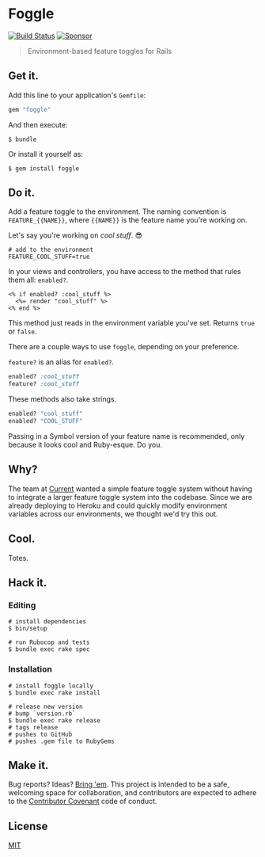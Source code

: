 # Foggle

[![Build Status](https://travis-ci.org/macklinu/foggle.svg?branch=master)](https://travis-ci.org/macklinu/foggle)
[![Sponsor](https://img.shields.io/badge/Sponsor-Detroit%20Labs-000000.svg)](http://www.detroitlabs.com)

> Environment-based feature toggles for Rails

## Get it.

Add this line to your application's `Gemfile`:

```ruby
gem "foggle"
```

And then execute:

    $ bundle

Or install it yourself as:

    $ gem install foggle

## Do it.

Add a feature toggle to the environment. The naming convention is `FEATURE_{{NAME}}`, where `{{NAME}}` is the feature name you're working on.

Let's say you're working on _cool stuff_. :sunglasses:

```
# add to the environment
FEATURE_COOL_STUFF=true
```

In your views and controllers, you have access to the method that rules them all: `enabled?`.

```erb
<% if enabled? :cool_stuff %>
  <%= render "cool_stuff" %>
<% end %>
```

This method just reads in the environment variable you've set. Returns `true` or `false`.

There are a couple ways to use `foggle`, depending on your preference.

`feature?` is an alias for `enabled?`.

```ruby
enabled? :cool_stuff
feature? :cool_stuff
```

These methods also take strings.

```ruby
enabled? "cool_stuff"
enabled? "COOL_STUFF"
```

Passing in a Symbol version of your feature name is recommended, only because it looks cool and Ruby-esque. Do you.

## Why?

The team at [Current](https://www.hirecurrent.com) wanted a simple feature toggle system without having to integrate a larger feature toggle system into the codebase. Since we are already deploying to Heroku and could quickly modify environment variables across our environments, we thought we'd try this out.

## Cool.

Totes.

## Hack it.

### Editing

```
# install dependencies
$ bin/setup

# run Rubocop and tests
$ bundle exec rake spec
```

### Installation

```
# install foggle locally
$ bundle exec rake install

# release new version
# bump `version.rb`
$ bundle exec rake release
# tags release
# pushes to GitHub
# pushes .gem file to RubyGems
```

## Make it.

Bug reports? Ideas? [Bring 'em](https://github.com/macklinu/foggle/issues). This project is intended to be a safe, welcoming space for collaboration, and contributors are expected to adhere to the [Contributor Covenant](http://contributor-covenant.org) code of conduct.

## License

[MIT](http://opensource.org/licenses/MIT)
